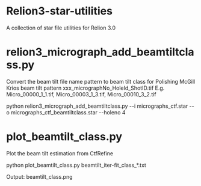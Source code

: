 # Relion3-star-utilities
A collection of star file utilities for Relion 3.0


# relion3_micrograph_add_beamtiltclass.py
Convert the beam tilt file name pattern to beam tilt class for Polishing
McGill Krios beam tilt pattern
  xxx_micrographNo_HoleId_ShotID.tif
  E.g. Micro_00000_1_1.tif, Micro_00003_1_3.tif, Micro_00010_3_2.tif

python relion3_micrograph_add_beamtiltclass.py --i micrographs_ctf.star --o micrographs_ctf_beamtiltclass.star --holeno 4

# plot_beamtilt_class.py
Plot the beam tilt estimation from CtfRefine

python plot_beamtilt_class.py beamtilt_iter-fit_class_*.txt

Output: beamtilt_class.png




